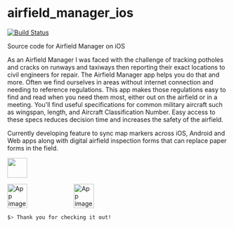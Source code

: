 # airfield_manager_ios
[![Build Status](https://travis-ci.org/tmillz/airfield_manager_ios.svg?branch=master)](https://travis-ci.org/tmillz/airfield_manager_ios)

Source code for Airfield Manager on iOS

As an Airfield Manager I was faced with the challenge of tracking potholes and cracks on runways and taxiways then reporting their exact locations to civil engineers for repair.  The Airfield Manager app helps you do that and more.  Often we find ourselves in areas without internet connection and needing to reference regulations.  This app makes those regulations easy to find and read when you need them most, either out on the airfield or in a meeting.  You'll find useful specifications for common military aircraft such as wingspan, length, and Aircraft Classification Number.  Easy access to these specs reduces decision time and increases the safety of the airfield.  

Currently developing feature to sync map markers across iOS, Android and Web apps along with digital airfield inspection forms that can replace paper forms in the field. 

<a href='https://itunes.apple.com/us/app/airfield-manager/id944128338?mt=8'><img src='https://drive.google.com/uc?export=view&id=1tzaagBK1PGdeSoAeZDSEjxcBxlT3nMJg' height='45' /></a>

<div style="display:flex;">
<img alt="App image" src="https://drive.google.com/uc?export=view&id=143a0NyAWNSNjcjN_jvlp1k_q-70qOiwk" width="30%">
<img alt="App image" src="https://drive.google.com/uc?export=view&id=1ucen-z2ocrgf9C5wpXo509mAB87Q8k19" width="30%">
</div>

  ```bash
  $> Thank you for checking it out!
  ```
